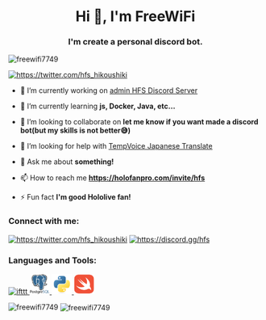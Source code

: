 <h1 align="center">Hi 👋, I'm FreeWiFi</h1>
<h3 align="center">I'm create a personal discord bot.</h3>

<p align="left"> <img src="https://komarev.com/ghpvc/?username=freewifi7749&label=Profile%20views&color=0e75b6&style=flat" alt="freewifi7749" /> </p>

<p align="left"> <a href="https://twitter.com/https://twitter.com/hfs_hikoushiki" target="blank"><img src="https://img.shields.io/twitter/follow/https://twitter.com/hfs_hikoushiki?logo=twitter&style=for-the-badge" alt="https://twitter.com/hfs_hikoushiki" /></a> </p>

- 🔭 I’m currently working on [admin HFS Discord Server](https://holofanpro.com/invite/hfs)

- 🌱 I’m currently learning **js, Docker, Java, etc...**

- 👯 I’m looking to collaborate on **let me know if you want made a discord bot(but my skills is not better😅)**

- 🤝 I’m looking for help with [TempVoice Japanese Translate](https://github.com/FreeWiFi7749/Translation)

- 💬 Ask me about **something!**

- 📫 How to reach me **https://holofanpro.com/invite/hfs**

- ⚡ Fun fact **I'm good Hololive fan!**

<h3 align="left">Connect with me:</h3>
<p align="left">
<a href="https://twitter.com/https://twitter.com/hfs_hikoushiki" target="blank"><img align="center" src="https://raw.githubusercontent.com/rahuldkjain/github-profile-readme-generator/master/src/images/icons/Social/twitter.svg" alt="https://twitter.com/hfs_hikoushiki" height="30" width="40" /></a>
<a href="https://discord.gg/https://discord.gg/hfs" target="blank"><img align="center" src="https://raw.githubusercontent.com/rahuldkjain/github-profile-readme-generator/master/src/images/icons/Social/discord.svg" alt="https://discord.gg/hfs" height="30" width="40" /></a>
</p>

<h3 align="left">Languages and Tools:</h3>
<p align="left"> <a href="https://ifttt.com/" target="_blank" rel="noreferrer"> <img src="https://www.vectorlogo.zone/logos/ifttt/ifttt-ar21.svg" alt="ifttt" width="40" height="40"/> </a> <a href="https://www.postgresql.org" target="_blank" rel="noreferrer"> <img src="https://raw.githubusercontent.com/devicons/devicon/master/icons/postgresql/postgresql-original-wordmark.svg" alt="postgresql" width="40" height="40"/> </a> <a href="https://www.python.org" target="_blank" rel="noreferrer"> <img src="https://raw.githubusercontent.com/devicons/devicon/master/icons/python/python-original.svg" alt="python" width="40" height="40"/> </a> <a href="https://developer.apple.com/swift/" target="_blank" rel="noreferrer"> <img src="https://raw.githubusercontent.com/devicons/devicon/master/icons/swift/swift-original.svg" alt="swift" width="40" height="40"/> </a> </p>

<p><img align="left" src="https://github-readme-stats.vercel.app/api/top-langs?username=freewifi7749&show_icons=true&locale=en&layout=compact" alt="freewifi7749" /></p>

<p>&nbsp;<img align="center" src="https://github-readme-stats.vercel.app/api?username=freewifi7749&show_icons=true&locale=en" alt="freewifi7749" /></p>

